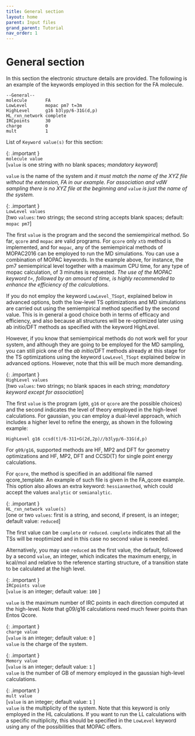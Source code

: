 ```yaml
---
title: General section
layout: home
parent: Input files
grand_parent: Tutorial
nav_order: 1
---
```


# General section

In this section the electronic structure details are provided. The following is an example of the
keywords employed in this section for the FA molecule.
```
--General--  
molecule       FA  
LowLevel       mopac pm7 t=3m  
HighLevel      g16 b3lyp/6-31G(d,p)  
HL_rxn_network complete  
IRCpoints      30  
charge         0  
mult           1  
```
List of <code>Keyword value(s)</code> for this section:

{: .important }  
<code>molecule value</code>   
[<code>value</code> is one string with no blank spaces; _mandatory keyword_]  

<code>value</code> is the name of the system and _it must match the name of the XYZ file without the extension, FA in our example. For association and vdW sampling there is no XYZ file at the beginning and
<code>value</code> is just the name of the system._


{: .important }  
<code>LowLevel values</code>   
[two <code>values</code>: two strings; the second string accepts blank spaces; default: <code>mopac pm7</code>]  

The first <code>value</code> is the program and the second the semiempirical method. So far, <code>qcore</code> and <code>mopac</code> are valid programs. For <code>qcore</code> only <code>xtb</code> method is implemented, and for <code>mopac</code>, any of the semiempirical methods of MOPAC2016 can be employed to run the MD simulations. You can use a combination of MOPAC keywords. In the example above, for instance, the pm7 semiempirical level together with a maximum CPU time, for any type of mopac calculation, of 3 minutes is requested. _The use of the MOPAC keyword t=, followed by an amount of time, is highly recommended to enhance the efficiency of the calculations._

If you do not employ the keyword <code>LowLevel_TSopt</code>, explained below in advanced options, both the low-level TS optimizations and MD simulations are carried out using the semiempirical method specified by the second value. This is in general a good choice both in terms of efficacy and efficiency, and also because all structures will be re-optimized later using ab initio/DFT methods as specified with the keyword HighLevel.

However, if you know that semiempirical methods do not work well for your system, and although they are
going to be employed for the MD sampling, you can still pick one
of the _ab initio_/DFT methods already at this stage for the TS optimizations using the keyword
<code>LowLevel_TSopt</code> explained below in advanced options. However, note that this will be much more demanding.

{: .important }  
<code>HighLevel values</code>  
[two <code>values</code>: two strings; no blank spaces in each string; _mandatory keyword except for
association_]

The first <code>value</code> is the program (<code>g09</code>, <code>g16</code> or <code>qcore</code> are the possible choices) and the second indicates the level of theory employed in the high-level calculations. For gaussian, you can employ a dual-level approach, which includes a higher level to refine the energy, as shown in the following example:
```
HighLevel g16 ccsd(t)/6-311+G(2d,2p)//b3lyp/6-31G(d,p)
```
For <code>g09/g16</code>, supported methods are HF, MP2 and DFT for geometry optimizations and HF, MP2, DFT and CCSD$($T$)$ for single point energy calculations.

For <code>qcore</code>, the method is specified in an additional file named qcore_template. An example of such file is given in the FA_qcore example. This option also allows an extra keyword: <code>hessianmethod</code>, which could accept the values <code>analytic</code> or <code>semianalytic</code>.

{: .important }  
<code>HL_rxn_network value(s)</code>  
[one or two <code>values</code>: first is a string, and second, if present, is an integer; default value: <code>reduced</code>]

The first value can be <code>complete</code> or <code>reduced</code>. <code>complete</code> indicates that all the TSs will be reoptimized and in this case no second value is needed.

Alternatively, you may use <code>reduced</code> as the first value, the default, followed by a second <code>value</code>, an integer, which indicates the maximum energy, in kcal/mol and relative to the reference starting structure, of a transition state to be calculated at the high level.

{: .important }  
<code>IRCpoints value</code>  
[<code>value</code> is an integer; default value: <code>100</code> ]

<code>value</code> is the maximum number of IRC points in each direction computed at the high-level. Note that g09/g16 calculations need much fewer points than Entos Qcore.

{: .important }  
<code>charge value</code>  
[<code>value</code> is an integer; default value: <code>0</code> ]  
<code>value</code> is the charge of the system.

{: .important }  
<code>Memory value</code>  
[<code>value</code> is an integer; default value: <code>1</code> ]  
<code>value</code> is the number of GB of memory employed in the gaussian high-level calculations.

{: .important }  
<code>mult value</code>  
[<code>value</code> is an integer; default value: <code>1</code> ]   
<code>value</code> is the multiplicity of the system. Note that this keyword is only employed in the HL calculations. If you want to run the LL calculations with a specific multiplicity, this should be specified in the <code>LowLevel</code> keyword using any of the possibilities that MOPAC offers.
